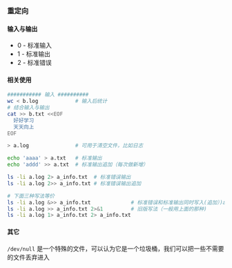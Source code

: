 ### 重定向

#### 输入与输出
- 0 - 标准输入
- 1 - 标准输出
- 2 - 标准错误

#### 相关使用
```bash
########### 输入 ##########
wc < b.log            # 输入后统计
# 结合输入与输出
cat >> b.txt <<EOF    
  好好学习
  天天向上
EOF

> a.log               # 可用于清空文件，比如日志

echo 'aaaa' > a.txt   # 标准输出
echo 'addd' >> a.txt  # 标准输出追加（每次做新增）

ls -li a.log 2> a_info.txt  # 标准错误输出
ls -li a.log 2>> a_info.txt # 标准错误输出追加

# 下面三种写法等价
ls -li a.log &>> a_info.txt             # 标准错误和标准输出同时写入(追加）)a_info.txt -- 推荐
ls -li a.log >> a_info.txt 2>&1         # 旧版写法（一般用上面的那种)
ls -li a.log 1> a_info.txt 2> a_info.txt
```

#### 其它
`/dev/null` 是一个特殊的文件，可以认为它是一个垃圾桶，我们可以把一些不需要的文件丢弃进入



